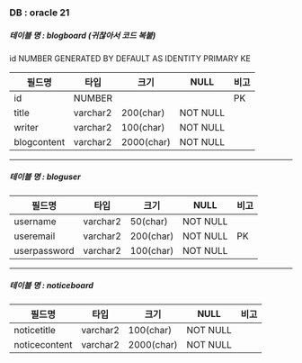 ### DB : oracle 21

##### 테이블 명 : blogboard (귀찮아서 코드 복붙)

id NUMBER GENERATED BY DEFAULT AS IDENTITY PRIMARY KE

| 필드명 | 타입 | 크기 | NULL | 비고 |
|-|-|-|-|-|
| id | NUMBER |  |  | PK |
| title | varchar2 | 200(char) | NOT NULL |  |
| writer | varchar2 | 100(char) | NOT NULL |  |
| blogcontent | varchar2 | 2000(char) | NOT NULL |  |

------------------------------------------
##### 테이블 명 : bloguser
| 필드명 | 타입 | 크기 | NULL | 비고 |
| ------ | ---- | ---- | ---- | ---- |
| username | varchar2 | 50(char) | NOT NULL | |
| useremail | varchar2 | 200(char) | NOT NULL | PK |
| userpassword | varchar2 | 100(char) | NOT NULL |  |
------------------------------------------
##### 테이블 명 : noticeboard
| 필드명 | 타입 | 크기 | NULL | 비고 |
| ------ | ---- | ---- | ---- | ---- |
| noticetitle | varchar2 | 100(char) | NOT NULL | |
| noticecontent | varchar2 | 2000(char) | NOT NULL | |
